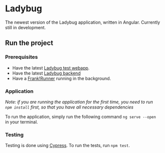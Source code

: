 # Ladybug
The newest version of the Ladybug application, written in Angular. Currently still in development.

## Run the project
### Prerequisites
- Have the latest [Ladybug test webapp](https://github.com/ibissource/ibis-ladybug-test-webapp).
 - Have the latest [Ladybug backend](https://github.com/ibissource/ibis-ladybug)
 - Have a [Frank!Runner](https://github.com/ibissource/frank-runner) running in the background.

### Application
_Note: if you are running the application for the first time, you need to run `npm install` first, so that you have all necessary dependencies_

To run the application, simply run the following command `ng serve --open` in your terminal.

### Testing

Testing is done using [Cypress](https://www.cypress.io/). To run the tests, run `npm test`.

